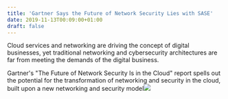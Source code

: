 ```yaml
---
title: 'Gartner Says the Future of Network Security Lies with SASE'
date: 2019-11-13T00:09:00+01:00
draft: false
---
```


Cloud services and networking are driving the concept of digital businesses, yet traditional networking and cybersecurity architectures are far from meeting the demands of the digital business.  
  
Gartner's "The Future of Network Security Is in the Cloud" report spells out the potential for the transformation of networking and security in the cloud, built upon a new networking and security model![](http://feeds.feedburner.com/~r/TheHackersNews/~4/qN5fYdqIxv4)